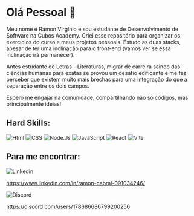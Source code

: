 # Olá Pessoal 👋

Meu nome é Ramon Virgínio e sou estudante de Desenvolvimento de Software na Cubos Academy. Criei esse repositório para organizar os exercícios do curso e meus projetos pessoais. Estudo as duas stacks, apesar de ter uma inclinação para o front-end (vamos ver se essa inclinação irá permanecer).

Antes estudante de Letras - Literaturas, migrar de carreira saindo das ciências humanas para exatas se provou um desafio edificante e me fez perceber que existem muito mais brechas para uma integração do que a separação entre os dois campos.

Espero me engajar na comunidade, compartilhando não só códigos, mas principalmente ideias!

## Hard Skills:

![Html]( 	https://img.shields.io/badge/HTML5-E34F26?style=for-the-badge&logo=html5&logoColor=white) ![CSS](https://img.shields.io/badge/CSS3-1572B6?style=for-the-badge&logo=css3&logoColor=white) ![Node.Js](https://img.shields.io/badge/Node.js-339933?style=for-the-badge&logo=nodedotjs&logoColor=white) ![JavaScript](https://img.shields.io/badge/JavaScript-323330?style=for-the-badge&logo=javascript&logoColor=F7DF1E) ![React](https://img.shields.io/badge/React-20232A?style=for-the-badge&logo=react&logoColor=61DAFB) ![Vite](https://img.shields.io/badge/Vite-B73BFE?style=for-the-badge&logo=vite&logoColor=FFD62E)

## Para me encontrar:
![Linkedin](https://img.shields.io/badge/LinkedIn-0077B5?style=for-the-badge&logo=linkedin&logoColor=white)

https://www.linkedin.com/in/ramon-cabral-091034246/


![Discord](https://img.shields.io/badge/Discord-5865F2?style=for-the-badge&logo=discord&logoColor=white)

https://discord.com/users/178686686799200256
